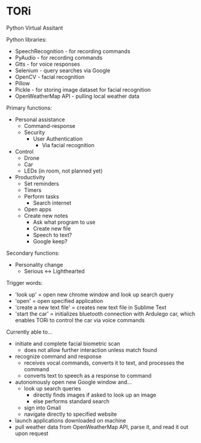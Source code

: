 # TORi
Python Virtual Assitant

Python libraries:
- SpeechRecognition - for recording commands
- PyAudio - for recording commands
- Gtts - for voice responses
- Selenium - query searches via Google
- OpenCV - facial recognition
- Pillow
- Pickle - for storing image dataset for facial recognition
- OpenWeatherMap API - pulling local weather data

Primary functions:
- Personal assistance
	- Command-response
	- Security
		- User Authentication
			- Via facial recognition
- Control
	- Drone
	- Car
	- LEDs (in room, not planned yet)
- Productivity
	- Set reminders
	- Timers
	- Perform tasks
		- Search internet
	- Open apps
	- Create new notes
		- Ask what program to use
		- Create new file
		- Speech to text?
		- Google keep?
			
Secondary functions:
- Personality change
	- Serious <-> Lighthearted

Trigger words:
- 'look up' = open new chrome window and look up search query
- 'open' = open specified application
- 'create a new text file' = creates new text file in Sublime Text
- 'start the car' = initializes bluetooth connection with Ardulego car, 
	which enables TORi to control the car via voice commands

Currently able to...
- initiate and complete facial biometric scan
	- does not allow further interaction unless match found
- recognize command and response 
	- receives vocal commands, converts it to text, and processes the command
	- converts text to speech as a response to command
- autonomously open new Google window and...
	- look up search queries
		- directly finds images if asked to look up an image
		- else performs standard search
	- sign into Gmail
	- navigate directly to specified website
- launch applications downloaded on machine
- pull weather data from OpenWeatherMap API, parse it, and read it out upon request

